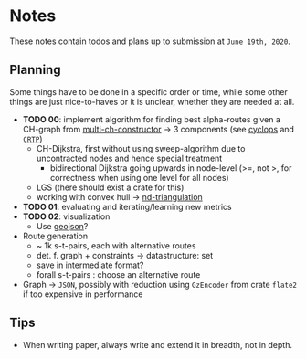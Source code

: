# Notes

These notes contain todos and plans up to submission at `June 19th, 2020`.

## Planning

Some things have to be done in a specific order or time, while some other things are just nice-to-haves or it is unclear, whether they are needed at all.

- __TODO 00__: implement algorithm for finding best alpha-routes given a CH-graph from [multi-ch-constructor][github/lesstat/multi-ch-constructor] -> 3 components (see [cyclops][github/lesstat/cyclops] and [`CRTP`][fluentcpp/crtp])
  - CH-Dijkstra, first without using sweep-algorithm due to uncontracted nodes and hence special treatment
    - bidirectional Dijkstra going upwards in node-level (>=, not >, for correctness when using one level for all nodes)
  - LGS (there should exist a crate for this)
  - working with convex hull -> [nd-triangulation][github/lesstat/nd-triangulation]
- __TODO 01__: evaluating and iterating/learning new metrics
- __TODO 02__: visualization
  - Use [geojson][github/dominicparga/howto/issues/36]?
- Route generation
  - ~ 1k s-t-pairs, each with alternative routes
  - det. f. graph + constraints -> datastructure: set
  - save in intermediate format?
  - forall s-t-pairs : choose an alternative route
- Graph -> `JSON`, possibly with reduction using `GzEncoder` from crate `flate2` if too expensive in performance

## Tips

- When writing paper, always write and extend it in breadth, not in depth.

[fluentcpp/crtp]: https://www.fluentcpp.com/2017/05/12/curiously-recurring-template-pattern/
[github/dominicparga/howto/issues/36]: https://github.com/dominicparga/howto/issues/36
[github/lesstat/cyclops]: https://github.com/lesstat/cyclops
[github/lesstat/multi-ch-constructor]: https://github.com/lesstat/multi-ch-constructor
[github/lesstat/nd-triangulation]: https://github.com/lesstat/nd-triangulation
